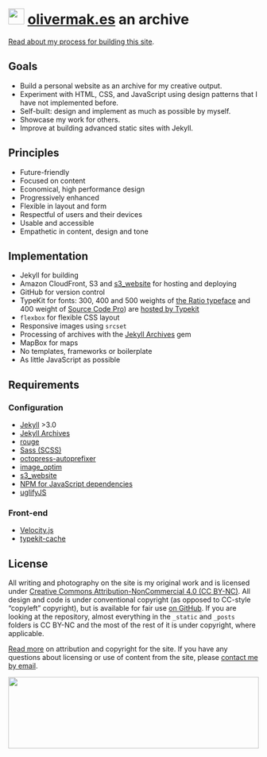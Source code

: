 # <a href="https://olivermak.es/"><img src="https://olivermak.es/resources/icons/favicon32.svg" width="32" height="32"></a> <a href="https://olivermak.es/">olivermak.es</a> an archive

[Read about my process for building this site](https://olivermak.es/2014/12/oliver-pattison/).

## Goals

- Build a personal website as an archive for my creative output.
- Experiment with HTML, CSS, and JavaScript using design patterns that I have not implemented before.
- Self-built: design and implement as much as possible by myself.
- Showcase my work for others.
- Improve at building advanced static sites with Jekyll.

## Principles

- Future-friendly
- Focused on content
- Economical, high performance design
- Progressively enhanced
- Flexible in layout and form
- Respectful of users and their devices
- Usable and accessible
- Empathetic in content, design and tone

## Implementation

- Jekyll for building
- Amazon CloudFront, S3 and [s3_website](https://github.com/laurilehmijoki/s3_website) for hosting and deploying
- GitHub for version control
- TypeKit for fonts: 300, 400 and 500 weights of [the Ratio typeface](http://cargocollective.com/pstype/Ratio) and 400 weight of [Source Code Pro](http://adobe-fonts.github.io/source-code-pro/)) are [hosted by Typekit](https://typekit.com/colophons/ojm0eig)
- `flexbox` for flexible CSS layout
- Responsive images using `srcset`
- Processing of archives with the [Jekyll Archives](https://github.com/jekyll/jekyll-archives) gem
- MapBox for maps
- No templates, frameworks or boilerplate
- As little JavaScript as possible

## Requirements

### Configuration

- [Jekyll](http://jekyllrb.com) >3.0
- [Jekyll Archives](https://github.com/jekyll/jekyll-archives)
- [rouge](https://github.com/jneen/rouge)
- [Sass (SCSS)](https://github.com/sass/sass)
- [octopress-autoprefixer](https://github.com/octopress/autoprefixer)
- [image_optim](https://github.com/toy/image_optim)
- [s3_website](https://github.com/laurilehmijoki/s3_website)
- [NPM for JavaScript dependencies](https://www.npmjs.com)
- [uglifyJS](https://github.com/mishoo/UglifyJS2)

### Front-end

- [Velocity.js](http://julian.com/research/velocity/)
- [typekit-cache](https://github.com/morris/typekit-cache)

## License

All writing and photography on the site is my original work and is licensed under [Creative Commons Attribution-NonCommercial 4.0 (CC BY-NC)](http://creativecommons.org/licenses/by-nc/4.0/). All design and code is under conventional copyright (as opposed to CC-style “copyleft” copyright), but is available for fair use [on GitHub](https://github.com/opattison/olivermakes). If you are looking at the repository, almost everything in the `_static` and `_posts` folders is CC BY-NC and the most of the rest of it is under copyright, where applicable.

[Read more](https://olivermak.es/license/) on attribution and copyright for the site. If you have any questions about licensing or use of content from the site, please [contact me by email](oliverpattison@gmail.com).

<a href="https://olivermak.es/"><img src="https://olivermak.es/resources/icons/favicon144.svg" width="100%" height="144"></a>
